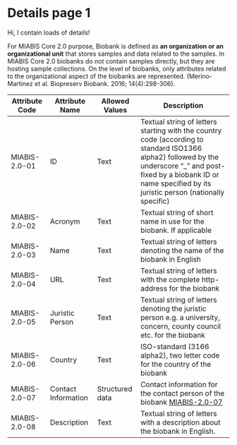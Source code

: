 # Details page 1

Hi, I contain loads of details!

For MIABIS Core 2.0 purpose, Biobank is defined as **an organization or an organizational unit** that stores samples and data related to the samples. In MIABIS Core 2.0 biobanks do not contain samples directly, but they are hosting sample collections. On the level of biobanks, only attributes related to the organizational aspect of the biobanks are represented. (Merino-Martinez et al. Biopreserv Biobank. 2016; 14(4):298-306). 

| Attribute Code | Attribute Name | Allowed Values | Description|
|---|---|---|---|
| MIABIS-2.0-01 | ID | Text | Textual string of letters starting with the country code (according to standard ISO1366 alpha2) followed by the underscore “_” and post-fixed by a biobank ID or name specified by its juristic person (nationally specific)|
| MIABIS-2.0-02 | Acronym | Text | Textual string of short name in use for the biobank. If applicable|
| MIABIS-2.0-03 | Name | Text | Textual string of letters denoting the name of the biobank in English|
| MIABIS-2.0-04 | URL | Text | Textual string of letters with the complete http-address for the biobank|
| MIABIS-2.0-05 | Juristic Person | Text | Textual string of letters denoting the juristic person e.g. a university, concern, county council etc. for the biobank|
| MIABIS-2.0-06 | Country | Text | ISO-standard (3166 alpha2), two letter code for the country of the biobank|
| MIABIS-2.0-07 | Contact Information | Structured data | Contact information for the contact person of the biobank [MIABIS-2.0-07](https://github.com/MIABIS/miabis/wiki/Structured-data-and-lists#contact-information)|
| MIABIS-2.0-08 | Description | Text | Textual string of letters with a description about the biobank in English.|
